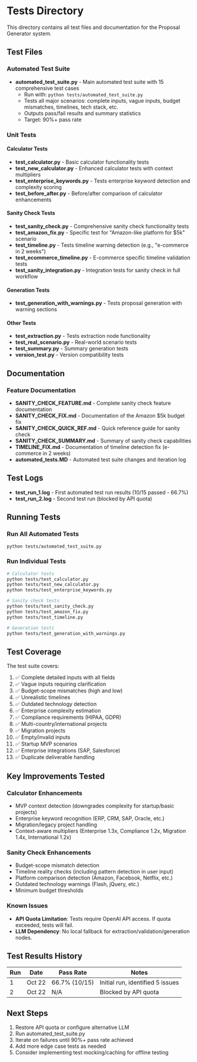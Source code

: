 # Tests Directory

This directory contains all test files and documentation for the Proposal Generator system.

## Test Files

### Automated Test Suite
- **automated_test_suite.py** - Main automated test suite with 15 comprehensive test cases
  - Run with: `python tests/automated_test_suite.py`
  - Tests all major scenarios: complete inputs, vague inputs, budget mismatches, timelines, tech stack, etc.
  - Outputs pass/fail results and summary statistics
  - Target: 90%+ pass rate

### Unit Tests

#### Calculator Tests
- **test_calculator.py** - Basic calculator functionality tests
- **test_new_calculator.py** - Enhanced calculator tests with context multipliers
- **test_enterprise_keywords.py** - Tests enterprise keyword detection and complexity scoring
- **test_before_after.py** - Before/after comparison of calculator enhancements

#### Sanity Check Tests
- **test_sanity_check.py** - Comprehensive sanity check functionality tests
- **test_amazon_fix.py** - Specific test for "Amazon-like platform for $5k" scenario
- **test_timeline.py** - Tests timeline warning detection (e.g., "e-commerce in 2 weeks")
- **test_ecommerce_timeline.py** - E-commerce specific timeline validation tests
- **test_sanity_integration.py** - Integration tests for sanity check in full workflow

#### Generation Tests
- **test_generation_with_warnings.py** - Tests proposal generation with warning sections

#### Other Tests
- **test_extraction.py** - Tests extraction node functionality
- **test_real_scenario.py** - Real-world scenario tests
- **test_summary.py** - Summary generation tests
- **version_test.py** - Version compatibility tests

## Documentation

### Feature Documentation
- **SANITY_CHECK_FEATURE.md** - Complete sanity check feature documentation
- **SANITY_CHECK_FIX.md** - Documentation of the Amazon $5k budget fix
- **SANITY_CHECK_QUICK_REF.md** - Quick reference guide for sanity check
- **SANITY_CHECK_SUMMARY.md** - Summary of sanity check capabilities
- **TIMELINE_FIX.md** - Documentation of timeline detection fix (e-commerce in 2 weeks)
- **automated_tests.MD** - Automated test suite changes and iteration log

## Test Logs
- **test_run_1.log** - First automated test run results (10/15 passed - 66.7%)
- **test_run_2.log** - Second test run (blocked by API quota)

## Running Tests

### Run All Automated Tests
```bash
python tests/automated_test_suite.py
```

### Run Individual Tests
```bash
# Calculator tests
python tests/test_calculator.py
python tests/test_new_calculator.py
python tests/test_enterprise_keywords.py

# Sanity check tests
python tests/test_sanity_check.py
python tests/test_amazon_fix.py
python tests/test_timeline.py

# Generation tests
python tests/test_generation_with_warnings.py
```

## Test Coverage

The test suite covers:
1. ✅ Complete detailed inputs with all fields
2. ✅ Vague inputs requiring clarification
3. ✅ Budget-scope mismatches (high and low)
4. ✅ Unrealistic timelines
5. ✅ Outdated technology detection
6. ✅ Enterprise complexity estimation
7. ✅ Compliance requirements (HIPAA, GDPR)
8. ✅ Multi-country/international projects
9. ✅ Migration projects
10. ✅ Empty/invalid inputs
11. ✅ Startup MVP scenarios
12. ✅ Enterprise integrations (SAP, Salesforce)
13. ✅ Duplicate deliverable handling

## Key Improvements Tested

### Calculator Enhancements
- MVP context detection (downgrades complexity for startup/basic projects)
- Enterprise keyword recognition (ERP, CRM, SAP, Oracle, etc.)
- Migration/legacy project handling
- Context-aware multipliers (Enterprise 1.3x, Compliance 1.2x, Migration 1.4x, International 1.2x)

### Sanity Check Enhancements
- Budget-scope mismatch detection
- Timeline reality checks (including pattern detection in user input)
- Platform comparison detection (Amazon, Facebook, Netflix, etc.)
- Outdated technology warnings (Flash, jQuery, etc.)
- Minimum budget thresholds

### Known Issues
- **API Quota Limitation**: Tests require OpenAI API access. If quota exceeded, tests will fail.
- **LLM Dependency**: No local fallback for extraction/validation/generation nodes.

## Test Results History

| Run | Date | Pass Rate | Notes |
|-----|------|-----------|-------|
| 1 | Oct 22 | 66.7% (10/15) | Initial run, identified 5 issues |
| 2 | Oct 22 | N/A | Blocked by API quota |

## Next Steps

1. Restore API quota or configure alternative LLM
2. Run automated_test_suite.py
3. Iterate on failures until 90%+ pass rate achieved
4. Add more edge case tests as needed
5. Consider implementing test mocking/caching for offline testing
